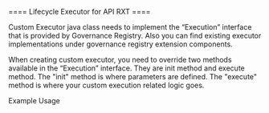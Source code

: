 ==== Lifecycle Executor for API RXT ====

Custom Executor java class needs to implement the “Execution” interface that is provided by Governance Registry. Also you can find existing executor implementations under governance registry extension components.

When creating custom executor, you need to override two methods available in the “Execution” interface. They are init method and execute method. The "init" method is where parameters are defined. The "execute" method is where your custom execution related logic goes.

Example Usage

<execution forEvent="Promote" class="org.wso2.custom.governance.registry.executor.ApiStoreExecutorApiRxt">
	<parameter name="apim.endpoint" value="http://localhost:9764/" />
	<parameter name="apim.username" value="admin" />
	<parameter name="apim.password" value="admin" />
</execution> 


